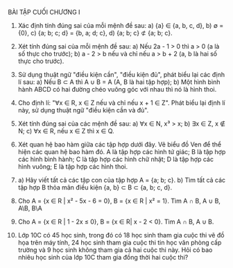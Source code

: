 BÀI TẬP CUỐI CHƯƠNG I

1. Xác định tính đúng sai của mỗi mệnh đề sau:
   a) {a} ∈ {a, b, c, d},
   b) ∅ = {0},
   c) {a; b; c; d} = {b, a; d; c},
   d) {a; b; c} ⊄ {a; b; c}.

2. Xét tính đúng sai của mỗi mệnh đề sau:
   a) Nếu 2a - 1 > 0 thì a > 0 (a là số thực cho trước);
   b) a - 2 > b nếu và chỉ nếu a > b + 2 (a, b là hai số thực cho trước).

3. Sử dụng thuật ngữ "điều kiện cần", "điều kiện đủ", phát biểu lại các định lí sau:
   a) Nếu B ⊂ A thì A ∪ B = A (A, B là hai tập hợp);
   b) Một hình bình hành ABCD có hai đường chéo vuông góc với nhau thì nó là hình thoi.

4. Cho định lí:
   "∀x ∈ R, x ∈ Z nếu và chỉ nếu x + 1 ∈ Z".
   Phát biểu lại định lí này, sử dụng thuật ngữ "điều kiện cần và đủ".

5. Xét tính đúng sai của các mệnh đề sau:
   a) ∀x ∈ N, x³ > x;
   b) ∃x ∈ Z, x ∉ N;
   c) ∀x ∈ R, nếu x ∈ Z thì x ∈ Q.

6. Xét quan hệ bao hàm giữa các tập hợp dưới đây. Vẽ biểu đồ Ven để thể hiện các quan hệ bao hàm đó.
   A là tập hợp các hình tứ giác;
   B là tập hợp các hình bình hành;
   C là tập hợp các hình chữ nhật;
   D là tập hợp các hình vuông;
   E là tập hợp các hình thoi.

7. a) Hãy viết tất cả các tập con của tập hợp A = {a; b; c}.
   b) Tìm tất cả các tập hợp B thỏa mãn điều kiện {a, b} ⊂ B ⊂ {a, b; c, d}.

8. Cho A = {x ∈ R | x² - 5x - 6 = 0},
   B = {x ∈ R | x² = 1}.
   Tìm A ∩ B, A ∪ B, A\B, B\A

9. Cho A = {x ∈ R | 1 - 2x ≤ 0},
   B = {x ∈ R| x - 2 < 0}.
   Tìm A ∩ B, A ∪ B.

10. Lớp 10C có 45 học sinh, trong đó có 18 học sinh tham gia cuộc thi vẽ đồ họa trên máy tính, 24 học sinh tham gia cuộc thi tin học văn phòng cấp trường và 9 học sinh không tham gia cả hai cuộc thi này. Hỏi có bao nhiêu học sinh của lớp 10C tham gia đồng thời hai cuộc thi?